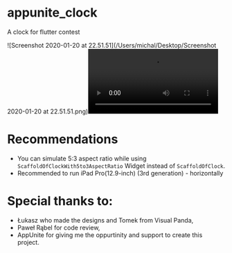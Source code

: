 # appunite_clock

A clock for flutter contest

![Screenshot 2020-01-20 at 22.51.51](/Users/michal/Desktop/Screenshot 2020-01-20 at 22.51.51.png)<video src="/Users/michal/Desktop/Screen Recording 2020-01-20 at 22.53.31.mov"></video>

# Recommendations

- You can simulate 5:3 aspect ratio while using `ScaffoldOfClockWith5to3AspectRatio` Widget 
instead of `ScaffoldOfClock`.
- Recommended to run iPad Pro(12.9-inch) (3rd generation) - horizontally

# Special thanks to: 

- Łukasz who made the designs and Tomek from Visual Panda, 
- Paweł Rąbel for code review, 
- AppUnite for giving me the oppurtinity and support to create this project. 
